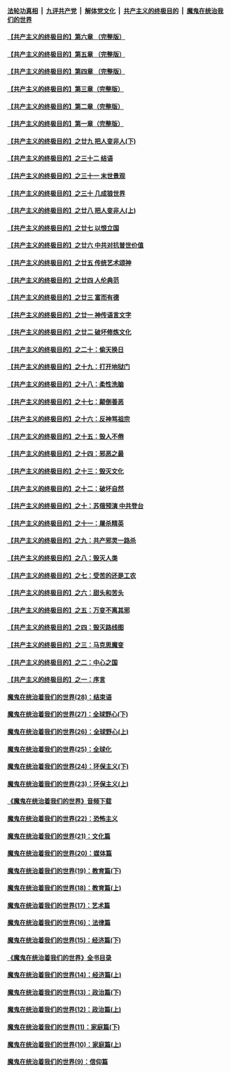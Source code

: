 ####  [法轮功真相](../../../../basic/blob/master/README.md?t=09030513) &nbsp;|&nbsp; [九评共产党](../../../../9ping.md/blob/master/README.md?t=09030513) &nbsp;|&nbsp; [解体党文化](../../../../jtdwh.md/blob/master/README.md?t=09030513)  &nbsp;|&nbsp; [共产主义的终极目的](../../../../gczydzjmd.md/blob/master/README.md?t=09030513) &nbsp;|&nbsp; [魔鬼在统治我们的世界](../../../../mgztzwmdsj.md/blob/master/README.md?t=09030513) 

#### [【共产主义的终极目的】第六章 （完整版）](../pages/nsc422/n11428913.md?t=09030513) 

#### [【共产主义的终极目的】第五章 （完整版）](../pages/nsc422/n11428912.md?t=09030513) 

#### [【共产主义的终极目的】第四章 （完整版）](../pages/nsc422/n11428907.md?t=09030513) 

#### [【共产主义的终极目的】第三章（完整版）](../pages/nsc422/n11428848.md?t=09030513) 

#### [【共产主义的终极目的】第二章（完整版）](../pages/nsc422/n11428831.md?t=09030513) 

#### [【共产主义的终极目的】第一章（完整版）](../pages/nsc422/n11417651.md?t=09030513) 

#### [【共产主义的终极目的】之廿九 把人变非人(下)](../pages/nsc422/n11344140.md?t=09030513) 

#### [【共产主义的终极目的】之三十二 结语](../pages/nsc422/n11360535.md?t=09030513) 

#### [【共产主义的终极目的】之三十一 末世景观](../pages/nsc422/n11351129.md?t=09030513) 

#### [【共产主义的终极目的】之三十 几成狼世界](../pages/nsc422/n11348280.md?t=09030513) 

#### [【共产主义的终极目的】之廿八 把人变非人(上)](../pages/nsc422/n11340492.md?t=09030513) 

#### [【共产主义的终极目的】之廿七 以恨立国](../pages/nsc422/n11336944.md?t=09030513) 

#### [【共产主义的终极目的】之廿六 中共对抗普世价值](../pages/nsc422/n11324785.md?t=09030513) 

#### [【共产主义的终极目的】之廿五 传统艺术颂神](../pages/nsc422/n11296396.md?t=09030513) 

#### [【共产主义的终极目的】之廿四 人伦典范](../pages/nsc422/n11296397.md?t=09030513) 

#### [【共产主义的终极目的】之廿三 富而有德](../pages/nsc422/n11283598.md?t=09030513) 

#### [【共产主义的终极目的】之廿一 神传语言文字](../pages/nsc422/n11263265.md?t=09030513) 

#### [【共产主义的终极目的】之廿二 破坏修炼文化](../pages/nsc422/n11245728.md?t=09030513) 

#### [【共产主义的终极目的】之二十：偷天换日](../pages/nsc422/n11238846.md?t=09030513) 

#### [【共产主义的终极目的】之十九：打开地狱门](../pages/nsc422/n11206376.md?t=09030513) 

#### [【共产主义的终极目的】之十八：柔性洗脑](../pages/nsc422/n11199994.md?t=09030513) 

#### [【共产主义的终极目的】之十七：颠倒善恶](../pages/nsc422/n11179782.md?t=09030513) 

#### [【共产主义的终极目的】之十六：反神骂祖宗](../pages/nsc422/n11166798.md?t=09030513) 

#### [【共产主义的终极目的】之十五：毁人不倦](../pages/nsc422/n11166792.md?t=09030513) 

#### [【共产主义的终极目的】之十四：邪恶之最](../pages/nsc422/n11150249.md?t=09030513) 

#### [【共产主义的终极目的】之十三：毁灭文化](../pages/nsc422/n11135227.md?t=09030513) 

#### [【共产主义的终极目的】之十二：破坏自然](../pages/nsc422/n11135214.md?t=09030513) 

#### [【共产主义的终极目的】之十：苏俄预演 中共登台](../pages/nsc422/n11118424.md?t=09030513) 

#### [【共产主义的终极目的】之十一：屠杀精英](../pages/nsc422/n11118442.md?t=09030513) 

#### [【共产主义的终极目的】之九：共产邪灵一路杀](../pages/nsc422/n11114139.md?t=09030513) 

#### [【共产主义的终极目的】之八：毁灭人类](../pages/nsc422/n11108503.md?t=09030513) 

#### [【共产主义的终极目的】之七：受苦的还是工农](../pages/nsc422/n11101809.md?t=09030513) 

#### [【共产主义的终极目的】之六：甜头和苦头](../pages/nsc422/n11096971.md?t=09030513) 

#### [【共产主义的终极目的】之五：万变不离其邪](../pages/nsc422/n11091285.md?t=09030513) 

#### [【共产主义的终极目的】之四：毁灭路线图](../pages/nsc422/n11086284.md?t=09030513) 

#### [【共产主义的终极目的】之三：马克思魔变](../pages/nsc422/n11061941.md?t=09030513) 

#### [【共产主义的终极目的】之二：中心之国](../pages/nsc422/n11047728.md?t=09030513) 

#### [【共产主义的终极目的】之一：序言](../pages/nsc422/n11086077.md?t=09030513) 

#### [魔鬼在统治着我们的世界(28)：结束语](../pages/nsc422/n10936246.md?t=09030513) 

#### [魔鬼在统治着我们的世界(27)：全球野心(下)](../pages/nsc422/n10928319.md?t=09030513) 

#### [魔鬼在统治着我们的世界(26)：全球野心(上)](../pages/nsc422/n10900318.md?t=09030513) 

#### [魔鬼在统治着我们的世界(25)：全球化](../pages/nsc422/n10788205.md?t=09030513) 

#### [魔鬼在统治着我们的世界(24)：环保主义(下)](../pages/nsc422/n10695307.md?t=09030513) 

#### [魔鬼在统治着我们的世界(23)：环保主义(上)](../pages/nsc422/n10688613.md?t=09030513) 

#### [《魔鬼在统治着我们的世界》音频下载](../pages/nsc422/n10635553.md?t=09030513) 

#### [魔鬼在统治着我们的世界(22)：恐怖主义](../pages/nsc422/n10614727.md?t=09030513) 

#### [魔鬼在统治着我们的世界(21)：文化篇](../pages/nsc422/n10597706.md?t=09030513) 

#### [魔鬼在统治着我们的世界(20)：媒体篇](../pages/nsc422/n10586579.md?t=09030513) 

#### [魔鬼在统治着我们的世界(19)：教育篇(下)](../pages/nsc422/n10564808.md?t=09030513) 

#### [魔鬼在统治着我们的世界(18)：教育篇(上)](../pages/nsc422/n10526970.md?t=09030513) 

#### [魔鬼在统治着我们的世界(17)：艺术篇](../pages/nsc422/n10499093.md?t=09030513) 

#### [魔鬼在统治着我们的世界(16)：法律篇](../pages/nsc422/n10485969.md?t=09030513) 

#### [魔鬼在统治着我们的世界(15)：经济篇(下)](../pages/nsc422/n10469975.md?t=09030513) 

#### [《魔鬼在统治着我们的世界》全书目录](../pages/nsc422/n10464261.md?t=09030513) 

#### [魔鬼在统治着我们的世界(14)：经济篇(上)](../pages/nsc422/n10457370.md?t=09030513) 

#### [魔鬼在统治着我们的世界(13)：政治篇(下)](../pages/nsc422/n10448270.md?t=09030513) 

#### [魔鬼在统治着我们的世界(12)：政治篇(上)](../pages/nsc422/n10444576.md?t=09030513) 

#### [魔鬼在统治着我们的世界(11)：家庭篇(下)](../pages/nsc422/n10440961.md?t=09030513) 

#### [魔鬼在统治着我们的世界(10)：家庭篇(上)](../pages/nsc422/n10435448.md?t=09030513) 

#### [魔鬼在统治着我们的世界(9)：信仰篇](../pages/nsc422/n10432159.md?t=09030513) 

